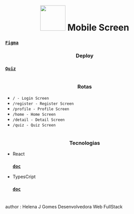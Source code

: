 <h1 align = "center">
	<img src="https://www.svgrepo.com/show/489248/mobile-features.svg" alt='' width='80px' height='80px'/>
	Mobile Screen
</h1>

### [`Figma`](https://www.figma.com/file/3Lu4rDnIzyQMXNlQ39CJcB/Quiz-Modern-Mobile-App?node-id=1%3A239&t=BMsm1YeWUalPUbZM-0)

<h3 align = "center">
	Deploy
</h3>

### [`Quiz`](https://mobilescreen-kukd-a1chodtzm-heju1958s-projects.vercel.app/)

#

<h3 align = "center">
	Rotas
</h3>

- `/ - Login Screen`
- `/register - Register Screen`
- `/profile - Profile Screen`
- `/home - Home Screen`
- `/detail - Detail Screen`
- `/quiz - Quiz Screen`

#

<h3 align = "center">
	Tecnologias
</h3>

- React

  ### [`doc`](https://pt-br.reactjs.org/docs/getting-started.html)

- TypesCript

  ### [`doc`](https://www.typescriptlang.org/docs/)

  #

author : Helena J Gomes Desenvolvedora Web FullStack
